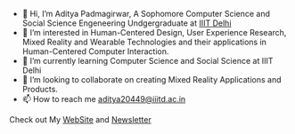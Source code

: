 - 👋 Hi, I’m Aditya Padmagirwar, A Sophomore Computer Science and Social Science Engeneering Undgergraduate at [IIIT Delhi](https://www.iiitd.ac.in/)
- 👀 I’m interested in Human-Centered Design, User Experience Research, Mixed Reality and Wearable Technologies and their applications in Human-Centered Computer Interaction.
- 🌱 I’m currently learning Computer Science and Social Science at IIIT Delhi
- 💞️ I’m looking to collaborate on creating Mixed Reality Applications and Products.
- 📫 How to reach me aditya20449@iiitd.ac.in

Check out My [WebSite](www.adityapadma.carrd.co) and [Newsletter](www.adityapadma.substack.com)
<!---
Aditya2020449/Aditya2020449 is a ✨ special ✨ repository because its `README.md` (this file) appears on your GitHub profile.
You can click the Preview link to take a look at your changes.
--->
